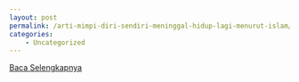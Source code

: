 ```yaml
---
layout: post
permalink: /arti-mimpi-diri-sendiri-meninggal-hidup-lagi-menurut-islam/
categories:
    - Uncategorized
---
```


[Baca Selengkapnya](/03)